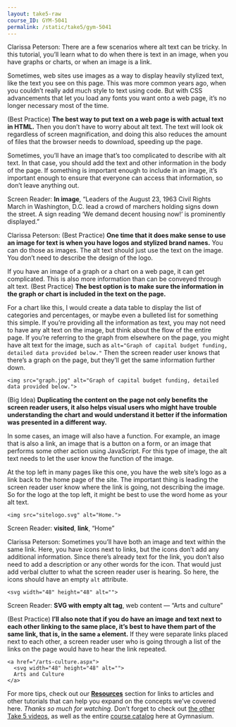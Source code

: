 ```yaml
---
layout: take5-raw
course_ID: GYM-5041
permalink: /static/take5/gym-5041
---
```


Clarissa Peterson: There are a few scenarios where alt text can be tricky. In this tutorial, you’ll learn what to do when there is text in an image, when you have graphs or charts, or when an image is a link.

Sometimes, web sites use images as a way to display heavily stylized text, like the text you see on this page. This was more common years ago, when you couldn’t really add much style to text using code. But with CSS advancements that let you load any fonts you want onto a web page, it’s no longer necessary most of the time.

(Best Practice) **The best way to put text on a web page is with actual text in HTML.** Then you don’t have to worry about alt text. The text will look ok regardless of screen magnification, and doing this also reduces the amount of files that the browser needs to download, speeding up the page.

Sometimes, you’ll have an image that’s too complicated to describe with alt text. In that case, you should add the text and other information in the body of the page. If something is important enough to include in an image, it’s important enough to ensure that everyone can access that information, so don’t leave anything out.

Screen Reader: **In image**, “Leaders of the August 23, 1963 Civil Rights March in Washington, D.C. lead a crowd of marchers holding signs down the street. A sign reading ‘We demand decent housing now!’ is prominently displayed.”

Clarissa Peterson: (Best Practice) **One time that it does make sense to use an image for text is when you have logos and stylized brand names.** You can do those as images. The alt text should just use the text on the image. You don’t need to describe the design of the logo.

If you have an image of a graph or a chart on a web page, it can get complicated. This is also more information than can be conveyed through alt text. (Best Practice) **The best option is to make sure the information in the graph or chart is included in the text on the page.**

For a chart like this, I would create a data table to display the list of categories and percentages, or maybe even a bulleted list for something this simple. If you’re providing all the information as text, you may not need to have any alt text on the image, but think about the flow of the entire page. If you’re referring to the graph from elsewhere on the page, you might have alt text for the image, such as `alt="Graph of capital budget funding, detailed data provided below."` Then the screen reader user knows that there’s a graph on the page, but they’ll get the same information further down.

```markup
<img src="graph.jpg" alt="Graph of capital budget funding, detailed data provided below.">
```

(Big Idea) **Duplicating the content on the page not only benefits the screen reader users, it also helps visual users who might have trouble understanding the chart and would understand it better if the information was presented in a different way.**

In some cases, an image will also have a function. For example, an image that is also a link, an image that is a button on a form, or an image that performs some other action using JavaScript. For this type of image, the alt text needs to let the user know the function of the image.

At the top left in many pages like this one, you have the web site’s logo as a link back to the home page of the site. The important thing is leading the screen reader user know where the link is going, not describing the image. So for the logo at the top left, it might be best to use the word home as your alt text.

```markup
<img src="sitelogo.svg" alt="Home.">
```

Screen Reader: **visited**, **link**, “Home”

Clarissa Peterson: Sometimes you’ll have both an image and text within the same link. Here, you have icons next to links, but the icons don’t add any additional information. Since there’s already text for the link, you don’t also need to add a description or any other words for the icon. That would just add verbal clutter to what the screen reader user is hearing. So here, the icons should have an empty `alt` attribute.

```markup
<svg width="48" height="48" alt="">
```

Screen Reader: **SVG with empty alt tag**, web content — “Arts and culture”

(Best Practice) **I’ll also note that if you do have an image and text next to each other linking to the same place, it’s best to have them part of the same link, that is, in the same `a` element.** If they were separate links placed next to each other, a screen reader user who is going through a list of the links on the page would have to hear the link repeated.

```markup
<a href="/arts-culture.aspx">
  <svg width="48" height="48" alt="">
  Arts and Culture
</a>
```

For more tips, check out our [**Resources**](#tutorial-resources) section for links to articles and other tutorials that can help you expand on the concepts we’ve covered here. *Thanks so much for watching.* Don’t forget to check out [the other Take 5 videos][1], as well as the entire [course catalog][2] here at Gymnasium.

[1]: https://thegymnasium.com/take5
[2]: https://thegymnasium.com/courses

